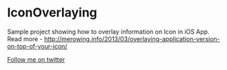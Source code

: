 IconOverlaying
==============

Sample project showing how to overlay information on Icon in iOS App. Read more - http://merowing.info/2013/03/overlaying-application-version-on-top-of-your-icon/

[Follow me on twitter][1]


  [1]: http://twitter.com/merowing_
